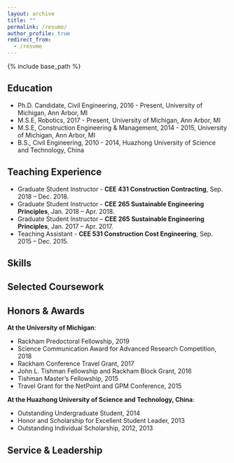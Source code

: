 ```yaml
---
layout: archive
title: ""
permalink: /resume/
author_profile: true
redirect_from:
  - /resume
---
```


{% include base_path %}

Education
------

* Ph.D. Candidate, Civil Engineering, 2016 - Present, University of Michigan, Ann Arbor, MI
* M.S.E, Robotics, 2017 - Present, University of Michigan, Ann Arbor, MI
* M.S.E, Construction Engineering & Management, 2014 - 2015, University of Michigan, Ann Arbor, MI
* B.S., Civil Engineering, 2010 - 2014, Huazhong University of Science and Technology, China
  
Teaching Experience
------

* Graduate Student Instructor - **CEE 431 Construction Contracting**, Sep. 2018 – Dec. 2018.
* Graduate Student Instructor - **CEE 265 Sustainable Engineering Principles**, Jan. 2018 – Apr. 2018.
* Graduate Student Instructor – **CEE 265 Sustainable Engineering Principles**, Jan. 2017 – Apr. 2017.
* Teaching Assistant - **CEE 531 Construction Cost Engineering**, Sep. 2015 – Dec. 2015.

            
Skills
------
<!-- * Programming
  * Python, C++, MATLAB, C, Java, Javascript, SQL, NoSQL(MongoDB, Cassandra), Linux
* Data Analysis
  * Data Mining, Machine Learning, Computer Vision, Natural Language Processing, Signal Processing, Sensor Fusion, Embedded Systems
* Deep Learning Framework
  * Tensorflow, Caffe, Torch
* Design & Presentation
  * Adobe Creative Suite (Photoshop, Illustrator), Microsoft Office Suite
                                                                            -->          

Selected Coursework
------
<!-- * EECS 586: Algorithms
* EECS 583: Advanced Compiler
* EECS 560: Linear System Theory
* EECS 551: Matrix Method for Signal Processing
* EECS 545: Machine Learning
* EECS 542: Advanced Topics in Computer Vision
* EECS 501: Probability and Random Process
* EECS 485: Web Databases & Information Systems
* EECS 484: Database Management Systems
* EECS 461: Embedded Control Systems
* EECS 460: Control System Analysis and Design  -->


Honors & Awards
------
**At the University of Michigan**:
* Rackham Predoctoral Fellowship, 2019
* Science Communication Award for Advanced Research Competition, 2018
* Rackham Conference Travel Grant, 2017
* John L. Tishman Fellowship and Rackham Block Grant, 2016
* Tishman Master’s Fellowship, 2015
* Travel Grant for the NetPoint and GPM Conference, 2015


**At the Huazhong University of Science and Technology, China**:
* Outstanding Undergraduate Student, 2014
* Honor and Scholarship for Excellent Student Leader, 2013
* Outstanding Individual Scholarship, 2012, 2013



Service & Leadership
------
<!-- * Vice President of the Volunteer Service Department at Tongji University, Oct.2010 - Jun.2012  
* Leader of the Tongji Education Aid Activity (Raised over 50,000CNY to subsidize 204 pupils), Sep.2011 - Nov.2011                           
* Volunteer Coordinator of the 14th FINA World Championships Shanghai 2011 Organizing Committee, Jul.2011  -->   
